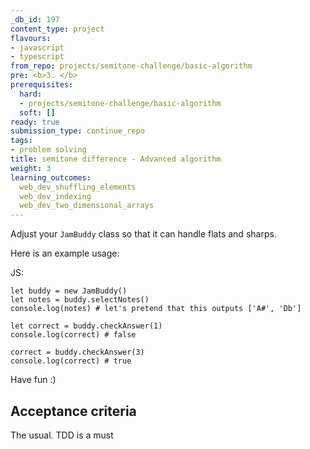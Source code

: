 ```yaml
---
_db_id: 197
content_type: project
flavours:
- javascript
- typescript
from_repo: projects/semitone-challenge/basic-algorithm
pre: <b>3. </b>
prerequisites:
  hard:
  - projects/semitone-challenge/basic-algorithm
  soft: []
ready: true
submission_type: continue_repo
tags:
- problem solving
title: semitone difference - Advanced algorithm
weight: 3
learning_outcomes:  
  web_dev_shuffling_elements
  web_dev_indexing
  web_dev_two_dimensional_arrays
---
```


Adjust your `JamBuddy` class so that it can handle flats and sharps.

Here is an example usage:

JS:

```
let buddy = new JamBuddy()
let notes = buddy.selectNotes()
console.log(notes) # let's pretend that this outputs ['A#', 'Db']

let correct = buddy.checkAnswer(1)
console.log(correct) # false

correct = buddy.checkAnswer(3)
console.log(correct) # true
```

Have fun :)

## Acceptance criteria

The usual. TDD is a must